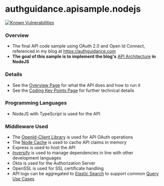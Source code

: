 # authguidance.apisample.nodejs

[![Known Vulnerabilities](https://snyk.io/test/github/gary-archer/authguidance.apisample.nodejs/badge.svg?targetFile=package.json)](https://snyk.io/test/github/gary-archer/authguidance.apisample.nodejs?targetFile=package.json)

### Overview

* The final API code sample using OAuth 2.0 and Open Id Connect, referenced in my blog at https://authguidance.com
* **The goal of this sample is to implement the blog's** [API Architecture](https://authguidance.com/2019/03/24/api-platform-design/) **in NodeJS**

### Details

* See the [Overview Page](https://authguidance.com/2017/10/27/api-architecture-node) for what the API does and how to run it
* See the [Coding Key Points Page](https://authguidance.com/2017/10/27/final-nodeapi-coding-key-points/) for further technical details

### Programming Languages

* NodeJS with TypeScript is used for the API

### Middleware Used

* The [OpenId-Client Library](https://github.com/panva/node-openid-client) is used for API OAuth operations
* The [Node Cache](https://github.com/mpneuried/nodecache) is used to cache API claims in memory
* Express is used to host the API
* [Inversify](http://inversify.io) is used to manage dependencies in line with other development languages
* Okta is used for the Authorization Server
* OpenSSL is used for SSL certificate handling
* API logs can be aggregated to [Elastic Search](https://authguidance.com/2019/07/19/log-aggregation-setup/) to support common [Query Use Cases](https://authguidance.com/2019/08/02/intelligent-api-platform-analysis/)
